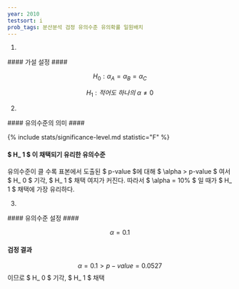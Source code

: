 ```yaml
---
year: 2010
testsort: i
prob_tags: 분산분석 검정 유의수준 유의확률 일원배치
---
```

1)

<div>
#### 가설 설정 ####

$$ H_0 : \alpha_ A = \alpha_ B = \alpha_ C $$

$$ H_1 : 적어도\text{ }하나의\text{ }\alpha \neq 0 $$

</div>

2)

<div>
#### 유의수준의 의미 ####

{% include stats/significance-level.md statistic="F" %}

#### $ H_ 1 $ 이 채택되기 유리한 유의수준 ####

유의수준이 클 수록 표본에서 도출된 $ p-value $에 대해 $ \alpha > p-value $ 여서 $ H_ 0 $ 기각, $ H_ 1 $ 채택 여지가 커진다. 따라서 $ \alpha = 10\% $ 일 때가 $ H_ 1 $ 채택에 가장 유리하다.

</div>

3)

<div>
#### 유의수준 설정 ####

$$ \alpha = 0.1 $$

#### 검정 결과 ####

$$ \alpha = 0.1 > p-value = 0.0527 $$ 이므로 $ H_ 0 $ 기각, $ H_ 1 $ 채택

</div>
